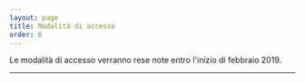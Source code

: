 ```yaml
---
layout: page
title: Modalità di accesso
order: 6
---
```


Le modalità di accesso verranno rese note entro l'inizio di febbraio 2019.

<hr>
